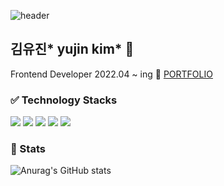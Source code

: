 ![header](https://capsule-render.vercel.app/api?type=wave&color=auto&height=300&section=header&text=YUJIN%20KIM&fontSize=90)
<br/>
## 김유진* yujin kim* 👋
Frontend Developer
2022.04 ~ ing
👀  <a href="http://yujinkim11.github.io/portfolio">PORTFOLIO</a> 
<br/>


### ✅ Technology Stacks
<img src="https://img.shields.io/badge/javascript-E7DF1E?style=for-the-badge&logo=JavaScript&logoColor=black">
<img src="https://img.shields.io/badge/Node.js-339933?style=for-the-badge&logo=Node.js&logoColor=white">
<img src="https://img.shields.io/badge/React-61DAFB?style=for-the-badge&logo=React&logoColor=black">
<img src="https://img.shields.io/badge/HTML-E34F26?style=for-the-badge&logo=HTML5&logoColor=white">
<img src="https://img.shields.io/badge/React-1572B6?style=for-the-badge&logo=CSS3&logoColor=white">



### 📝 Stats
![Anurag's GitHub stats](https://github-readme-stats.vercel.app/api?username=yujinkim11&show_icons=true&theme=vue)





<!--
**yujinkim11/yujinkim11** is a ✨ _special_ ✨ repository because its `README.md` (this file) appears on your GitHub profile.

Here are some ideas to get you started:

- 🔭 I’m currently working on ...
- 🌱 I’m currently learning ...
- 👯 I’m looking to collaborate on ...
- 🤔 I’m looking for help with ...
- 💬 Ask me about ...
- 📫 How to reach me: ...
- 😄 Pronouns: ...
- ⚡ Fun fact: ...
-->
